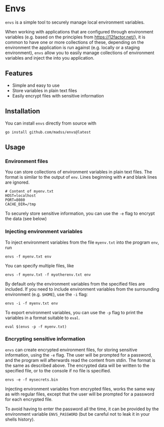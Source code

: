 # Envs

`envs` is a simple tool to securely manage local environment variables.

When working with applications that are configured through environment variables
(e.g. based on the principles from https://12factor.net/), it is common to have
one or more collections of these, depending on the environment the application
is run against (e.g. locally or a staging environment), `envs` allow you to
easily manage collections of environment variables and inject the into you
application.

## Features

- Simple and easy to use
- Store variables in plain text files
- Easily encrypt files with sensitive information

## Installation

You can install `envs` directly from source with

```
go install github.com/madss/envs@latest
```

## Usage

### Environment files

You can store collections of environment variables in plain text files. The
format is similar to the output of `env`. Lines beginning with `#` and blank
lines are ignored.

```
# Content of myenv.txt
HOST=localhost
PORT=8080
CACHE_DIR=/tmp
```

To securely store sensitive information, you can use the `-e` flag to encrypt
the data (see below)

### Injecting environment variables

To inject environment variables from the file `myenv.txt` into the program `env`, run

```
envs -f myenv.txt env
```

You can specify multiple files, like

```
envs -f myenv.txt -f myotherenv.txt env
```

By default only the environment variables from the specified files are included.
If you need to include environment variables from the surrounding environment
(e.g. `$HOME`), use the `-i` flag:

```
envs -i -f myenv.txt env
```

To export environment variables, you can use the `-p` flag to print the
variables in a format suitable to `eval`.

```
eval $(envs -p -f myenv.txt)
```

### Encrypting sensitive information

`envs` can create encrypted environment files, for storing sensitive
information, using the `-e` flag. The user will be prompted for a password, and
the program will afterwards read the content from stdin. The format is the same
as described above. The encrypted data will be written to the specified file, or
to the console if no file is specified.

```
envs -e -f mysecrets.bin
```

Injecting environment variables from encrypted files, works the same way as with
regular files, except that the user will be prompted for a password for each
encrypted file.

To avoid having to enter the password all the time, it can be provided by the
environment variable `ENVS_PASSWORD` (but be careful not to leak it in your
shells history).
